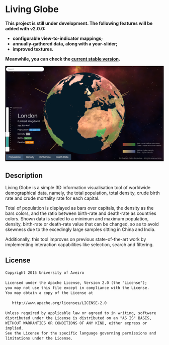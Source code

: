 # Living Globe

**This project is still under development. The following features will be added with v2.0.0:**
- **configurable view-to-indicator mappings;**
- **annually-gathered data, along with a year-slider;**
- **improved textures.**

**Meanwhile, you can check the [current stable version](https://cdn.rawgit.com/edduarte/living-globe/master/index.html).**

![Screenshot](screenshot.png)

## Description

Living Globe is a simple 3D information visualisation tool of worldwide demographical data, namely, the total population, total density, crude birth rate and crude mortality rate for each capital.

Total of population is displayed as bars over capitals, the density as the bars colors, and the ratio between birth-rate and death-rate as countries colors. Shown data is scaled to a minimum and maximum population, density, birth-rate or death-rate value that can be changed, so as to avoid skewness due to the excedingly large samples sitting in China and India.

Additionally, this tool improves on previous state-of-the-art work by implementing interaction capabilities like selection, search and filtering.

## License

    Copyright 2015 University of Aveiro

    Licensed under the Apache License, Version 2.0 (the "License");
    you may not use this file except in compliance with the License.
    You may obtain a copy of the License at

       http://www.apache.org/licenses/LICENSE-2.0

    Unless required by applicable law or agreed to in writing, software
    distributed under the License is distributed on an "AS IS" BASIS,
    WITHOUT WARRANTIES OR CONDITIONS OF ANY KIND, either express or implied.
    See the License for the specific language governing permissions and
    limitations under the License.
